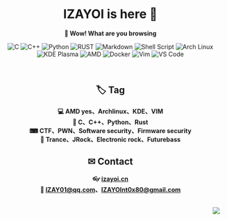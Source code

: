 <div align="center">
  
# IZAYOI is here 🧐

**🙈 Wow! What are you browsing**

![C](https://img.shields.io/badge/C-a8b9cc.svg?&style=for-the-badge&logo=c&logoColor=black)
![C++](https://img.shields.io/badge/c++-%2300599C.svg?&style=for-the-badge&logo=c%2b%2b&logoColor=white)
![Python](https://img.shields.io/badge/python-%233776AB.svg?&style=for-the-badge&logo=python&logoColor=white)
![RUST](https://img.shields.io/badge/rust-%23000000.svg?&style=for-the-badge&logo=rust&logoColor=white)
![Markdown](https://img.shields.io/badge/markdown-48ac98.svg?&style=for-the-badge&logo=markdown&logoColor=white)
![Shell Script](https://img.shields.io/badge/shell_script%20-5d87bf.svg?&style=for-the-badge&logo=gnu-bash&logoColor=white)
![Arch Linux](https://img.shields.io/badge/Arch%20Linux-%231793D1.svg?&style=for-the-badge&logo=arch-linux&logoColor=white)
![KDE Plasma](https://img.shields.io/badge/KDE%20Plasma-%231793D1.svg?&style=for-the-badge&logo=kde&logoColor=white)
![AMD](https://img.shields.io/badge/AMD%20yes!-ed1c24.svg?&style=for-the-badge&logo=amd&logoColor=white)
![Docker](https://img.shields.io/badge/Docker-%232496ED.svg?&style=for-the-badge&logo=docker&logoColor=white)
![Vim](https://img.shields.io/badge/Vim-019733.svg?&style=for-the-badge&logo=vim&logoColor=white)
![VS Code](https://img.shields.io/badge/Visual%20Studio%20Code-%23007ACC.svg?&style=for-the-badge&logo=visual-studio-code&logoColor=white)

</div>


<br/>


<div align="center">
  
## 🏷 Tag
**💻  AMD yes、Archlinux、KDE、VIM<br/>
🐞  C、C++、Python、Rust<br/>
⌨ CTF、PWN、Software security、Firmware security<br/>
🎵 Trance、JRock、Electronic rock、Futurebass<br/>**

## ✉ Contact
**👓 [izayoi.cn](http://izayoi.cn)<br/>
📧 IZAY01@qq.com、IZAYOInt0x80@gmail.com<br/>**

</div>


<br/>


<div align="center">
  
<img align="right" src="https://github-readme-stats.vercel.app/api?username=IZAY01&show_icons=true&icon_color=CE1D2D&text_color=718096&bg_color=ffffff&hide_title=true" />

<div/>


